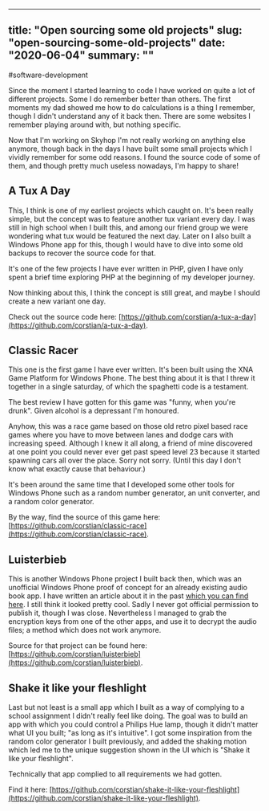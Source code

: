 
---
title: "Open sourcing some old projects"
slug: "open-sourcing-some-old-projects"
date: "2020-06-04"
summary: ""
---

#software-development

Since the moment I started learning to code I have worked on quite a lot of different projects. Some I do remember better than others. The first moments my dad showed me how to do calculations is a thing I remember, though I didn't understand any of it back then. There are some websites I remember playing around with, but nothing specific.

Now that I'm working on Skyhop I'm not really working on anything else anymore, though back in the days I have built some small projects which I vividly remember for some odd reasons. I found the source code of some of them, and though pretty much useless nowadays, I'm happy to share!


## A Tux A Day

This, I think is one of my earliest projects which caught on. It's been really simple, but the concept was to feature another tux variant every day. I was still in high school when I built this, and among our friend group we were wondering what tux would be featured the next day. Later on I also built a Windows Phone app for this, though I would have to dive into some old backups to recover the source code for that.

It's one of the few projects I have ever written in PHP, given I have only spent a brief time exploring PHP at the beginning of my developer journey.

Now thinking about this, I think the concept is still great, and maybe I should create a new variant one day.

Check out the source code here: [https://github.com/corstian/a-tux-a-day](https://github.com/corstian/a-tux-a-day).


## Classic Racer

This one is the first game I have ever written. It's been built using the XNA Game Platform for Windows Phone. The best thing about it is that I threw it together in a single saturday, of which the spaghetti code is a testament.

The best review I have gotten for this game was "funny, when you're drunk". Given alcohol is a depressant I'm honoured.

Anyhow, this was a race game based on those old retro pixel based race games where you have to move between lanes and dodge cars with increasing speed. Although I knew it all along, a friend of mine discovered at one point you could never ever get past speed level 23 because it started spawning cars all over the place. Sorry not sorry. (Until this day I don't know what exactly cause that behaviour.)

It's been around the same time that I developed some other tools for Windows Phone such as a random number generator, an unit converter, and a random color generator.

By the way, find the source of this game here: [https://github.com/corstian/classic-race](https://github.com/corstian/classic-race).


## Luisterbieb

This is another Windows Phone project I built back then, which was an unofficial Windows Phone proof of concept for an already existing audio book app. I have written an article about it in the past [which you can find here](/blog/2014-08-24/luisterbieb-windows-phone-app). I still think it looked pretty cool. Sadly I never got official permission to publish it, though I was close. Nevertheless I managed to grab the encryption keys from one of the other apps, and use it to decrypt the audio files; a method which does not work anymore.

Source for that project can be found here: [https://github.com/corstian/luisterbieb](https://github.com/corstian/luisterbieb).


## Shake it like your fleshlight

Last but not least is a small app which I built as a way of complying to a school assignment I didn't really feel like doing. The goal was to build an app with which you could control a Philips Hue lamp, though it didn't matter what UI you built; "as long as it's intuitive". I got some inspiration from the random color generator I built previously, and added the shaking motion which led me to the unique suggestion shown in the UI which is "Shake it like your fleshlight".

Technically that app complied to all requirements we had gotten.

Find it here: [https://github.com/corstian/shake-it-like-your-fleshlight](https://github.com/corstian/shake-it-like-your-fleshlight).
